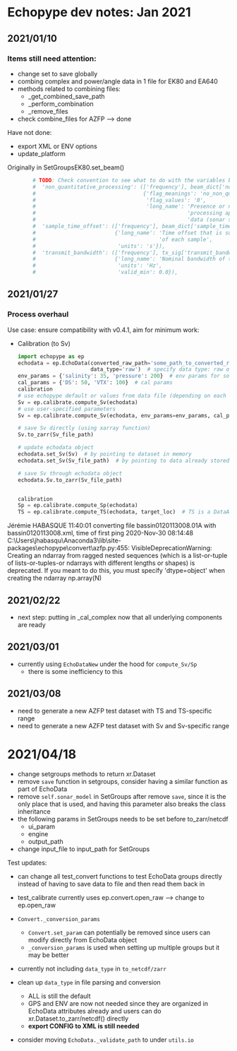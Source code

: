 # Echopype dev notes: Jan 2021

## 2021/01/10
### Items still need attention:
- change set to save globally
- combing complex and power/angle data in 1 file for EK80 and EA640
- methods related to combining files:
    - _get_combined_save_path
    - _perform_combination
    - _remove_files
- check combine_files for AZFP --> done

Have not done:
- export XML or ENV options
- update_platform
    
    
Originally in SetGroupsEK80.set_beam()
```python
        # TODO: Check convention to see what to do with the variables below:
        #  'non_quantitative_processing': (['frequency'], beam_dict['non_quantitative_processing'],
        #                                  {'flag_meanings': 'no_non_quantitative_processing',
        #                                   'flag_values': '0',
        #                                   'long_name': 'Presence or not of non-quantitative '
        #                                                'processing applied to the backscattering '
        #                                                'data (sonar specific)'}),
        #  'sample_time_offset': (['frequency'], beam_dict['sample_time_offset'],
        #                         {'long_name': 'Time offset that is subtracted from the timestamp '
        #                                       'of each sample',
        #                          'units': 's'}),
        #  'transmit_bandwidth': (['frequency'], tx_sig['transmit_bandwidth'],
        #                         {'long_name': 'Nominal bandwidth of transmitted pulse',
        #                          'units': 'Hz',
        #                          'valid_min': 0.0}),
```



## 2021/01/27
### Process overhaul
Use case: ensure compatibility with v0.4.1, aim for minimum work:
- Calibration (to Sv)
  ```python
  import echopype as ep
  echodata = ep.EchoData(converted_raw_path='some_path_to_converted_raw_data_files', 
                         data_type='raw')  # specify data type: raw or Sv
  env_params = {'salinity': 35, 'pressure': 200}  # env params for sound speed and absorption
  cal_params = {'DS': 50, 'VTX': 100}  # cal params
  calibration
  # use echopype default or values from data file (depending on each sonar model)
  Sv = ep.calibrate.compute_Sv(echodata)
  # use user-specified parameters
  Sv = ep.calibrate.compute_Sv(echodata, env_params=env_params, cal_params=cal_params)

  # save Sv directly (using xarray function)
  Sv.to_zarr(Sv_file_path)

  # update echodata object
  echodata.set_Sv(Sv)  # by pointing to dataset in memory
  echodata.set_Sv(Sv_file_path)  # by pointing to data already stored somewhere

  # save Sv through echodata object
  echodata.Sv.to_zarr(Sv_file_path)


  calibration
  Sp = ep.calibrate.compute_Sp(echodata)
  TS = ep.calibrate.compute_TS(echodata, target_loc)  # TS is a DataArray with coordinates loc and freq
  ``` 




Jérémie HABASQUE
11:40:01 converting file bassin0120113008.01A with bassin0120113008.xml, time of first ping 2020-Nov-30 08:14:48
C:\Users\jhabasqu\Anaconda3\lib\site-packages\echopype\convert\azfp.py:455: VisibleDeprecationWarning: Creating an ndarray from ragged nested sequences (which is a list-or-tuple of lists-or-tuples-or ndarrays with different lengths or shapes) is deprecated. If you meant to do this, you must specify 'dtype=object' when creating the ndarray
  np.array(N)




## 2021/02/22
- next step: putting in _cal_complex now that all underlying components are ready



## 2021/03/01
- currently using `EchoDataNew` under the hood for `compute_Sv/Sp`
  - there is some inefficiency to this 



## 2021/03/08
- need to generate a new AZFP test dataset with TS and TS-specific range
- need to generate a new AZFP test dataset with Sv and Sv-specific range


# 2021/04/18
- change setgroups methods to return xr.Dataset
- remove `save` function in setgroups, consider having a similar function as part of EchoData
- remove `self.sonar_model` in SetGroups after remove `save`, since it is the only place that is used, and having this parameter also breaks the class inheritance
- the following params in SetGroups needs to be set before to_zarr/netcdf
  - ui_param
  - engine
  - output_path
- change input_file to input_path for SetGroups

Test updates:
- can change all test_convert functions to test EchoData groups directly instead of having to save data to file and then read them back in
- test_calibrate currently uses ep.convert.open_raw --> change to ep.open_raw

- `Convert._conversion_params`
  - `Convert.set_param` can potentially be removed since users can modify directly from EchoData object
  - `_conversion_params` is used when setting up multiple groups but it may be better


- currently not including `data_type` in `to_netcdf/zarr`

- clean up `data_type` in file parsing and conversion
  - ALL is still the default
  - GPS and ENV are now not needed since they are organized in EchoData attributes already and users can do xr.Dataset.to_zarr/netcdf() directly
  - **export CONFIG to XML is still needed**

- consider moving `EchoData._validate_path` to under `utils.io`

